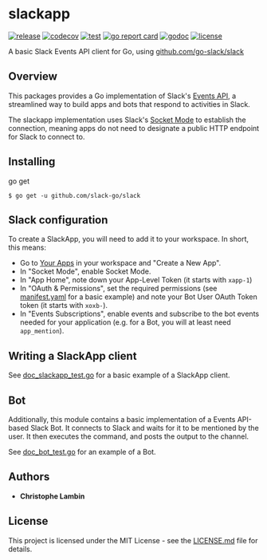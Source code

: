 # slackapp
[![release](https://img.shields.io/github/v/tag/clambin/slackapp?color=green&label=release&style=plastic)](https://github.com/clambin/slackapp/releases)
[![codecov](https://img.shields.io/codecov/c/gh/clambin/slackapp?style=plastic)](https://app.codecov.io/gh/clambin/slackapp)
[![test](https://github.com/clambin/slackapp/workflows/test/badge.svg)](https://github.com/clambin/slackapp/actions)
[![go report card](https://goreportcard.com/badge/github.com/clambin/slackapp)](https://goreportcard.com/report/github.com/clambin/slackapp)
[![godoc](https://pkg.go.dev/badge/github.com/clambin/slackapp?utm_source=godoc)](https://pkg.go.dev/github.com/clambin/slackapp)
[![license](https://img.shields.io/github/license/clambin/slackapp?style=plastic)](LICENSE.md)

A basic Slack Events API client for Go, using [github.com/go-slack/slack](http://github.com/slack-go/slack)

## Overview

This packages provides a Go implementation of Slack's [Events API], a streamlined way to build apps and bots that respond to activities in Slack.

The slackapp implementation uses Slack's [Socket Mode] to establish the connection, meaning apps do not need
to designate a public HTTP endpoint for Slack to connect to.

[Events API]: https://api.slack.com/apis/events-api
[Socket Mode]: https://api.slack.com/apis/socket-mode

## Installing

go get

```
$ go get -u github.com/slack-go/slack
```

## Slack configuration

To create a SlackApp, you will need to add it to your workspace. In short, this means:

- Go to [Your Apps](https://api.slack.com/apps) in your workspace and "Create a New App".
- In "Socket Mode", enable Socket Mode.
- In "App Home", note down your App-Level Token (it starts with `xapp-1`)
- In "OAuth & Permissions", set the required permissions (see [manifest.yaml](assets/slack/manifest.yaml) for a basic example) and note your Bot User OAuth Token token (it starts with `xoxb-`).
- In "Events Subscriptions", enable events and subscribe to the bot events needed for your application (e.g. for a Bot, you will at least need `app_mention`).

## Writing a SlackApp client

See [doc_slackapp_test.go](doc_slackapp_test.go) for a basic example of a SlackApp client.

## Bot

Additionally, this module contains a basic implementation of a Events API-based Slack Bot. It connects to Slack and waits 
for it to be mentioned by the user.  It then executes the command, and posts the output to the channel.

See [doc_bot_test.go](doc_bot_test.go) for an example of a Bot.

## Authors

* **Christophe Lambin**

## License

This project is licensed under the MIT License - see the [LICENSE.md](LICENSE.md) file for details.
